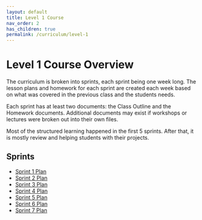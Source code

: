 ```yaml
---
layout: default
title: Level 1 Course
nav_order: 2
has_children: true
permalink: /curriculum/level-1
---
```


# Level 1 Course Overview

The curriculum is broken into sprints, each sprint being one week long. The lesson plans and homework for each sprint are created each week based on what was covered in the previous class and the students needs.

Each sprint has at least two documents: the Class Outline and the Homework documents. Additional documents may exist if workshops or lectures were broken out into their own files.

Most of the structured learning happened in the first 5 sprints. After that, it is mostly review and helping students with their projects.

## Sprints

- [Sprint 1 Plan](./01-sprint-plan)
- [Sprint 2 Plan](./02-sprint-plan)
- [Sprint 3 Plan](./03-sprint-plan)
- [Sprint 4 Plan](./04-sprint-plan)
- [Sprint 5 Plan](./05-sprint-plan)
- [Sprint 6 Plan](./06-sprint-plan)
- [Sprint 7 Plan](./07-sprint-plan)

